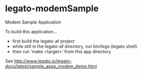 legato-modemSample
==================

Modem Sample Application

To build this application... 

- first build the legato-af project
- while still in the legato-af directory, run bin/legs (legato shell)
- then run 'make \<target>' from this app directory

See <http://www.legato.io/legato-docs/latest/sample_apps_modem_demo.html>
